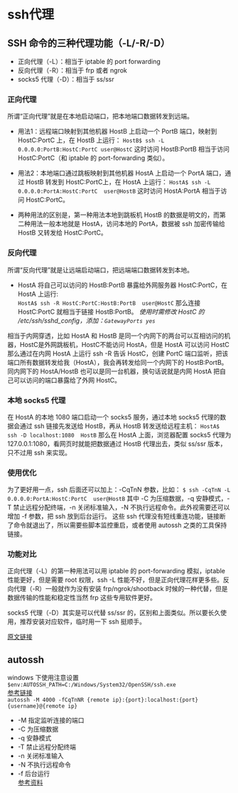 # ssh代理

## SSH 命令的三种代理功能（-L/-R/-D） 
- 正向代理（-L）：相当于 iptable 的 port forwarding
- 反向代理（-R）：相当于 frp 或者 ngrok
- socks5 代理（-D）：相当于 ss/ssr

### 正向代理
所谓“正向代理”就是在本地启动端口，把本地端口数据转发到远端。
- 用法1：远程端口映射到其他机器
HostB 上启动一个 PortB 端口，映射到 HostC:PortC 上，在 HostB 上运行：
`HostB$ ssh -L 0.0.0.0:PortB:HostC:PortC user@HostC`
这时访问 HostB:PortB 相当于访问 HostC:PortC（和 iptable 的 port-forwarding 类似）。
- 用法2：本地端口通过跳板映射到其他机器
HostA 上启动一个 PortA 端口，通过 HostB 转发到 HostC:PortC上，在 HostA 上运行：
`HostA$ ssh -L 0.0.0.0:PortA:HostC:PortC  user@HostB`
这时访问 HostA:PortA 相当于访问 HostC:PortC。

- 两种用法的区别是，第一种用法本地到跳板机 HostB 的数据是明文的，而第二种用法一般本地就是 HostA，访问本地的 PortA，数据被 ssh 加密传输给 HostB 又转发给 HostC:PortC。

### 反向代理
所谓“反向代理”就是让远端启动端口，把远端端口数据转发到本地。
- HostA 将自己可以访问的 HostB:PortB 暴露给外网服务器 HostC:PortC，在 HostA 上运行:  
`HostA$ ssh -R HostC:PortC:HostB:PortB  user@HostC`
那么连接 HostC:PortC 就相当于链接 HostB:PortB。
*使用时需修改 HostC 的 /etc/ssh/sshd_config，添加：`GatewayPorts yes`*

相当于内网穿透，比如 HostA 和 HostB 是同一个内网下的两台可以互相访问的机器，HostC是外网跳板机，HostC不能访问 HostA，但是 HostA 可以访问 HostC
那么通过在内网 HostA 上运行 ssh -R 告诉 HostC，创建 PortC 端口监听，把该端口所有数据转发给我（HostA），我会再转发给同一个内网下的 HostB:PortB。
同内网下的 HostA/HostB 也可以是同一台机器，换句话说就是内网 HostA 把自己可以访问的端口暴露给了外网 HostC。
### 本地 socks5 代理
在 HostA 的本地 1080 端口启动一个 socks5 服务，通过本地 socks5 代理的数据会通过 ssh 链接先发送给 HostB，再从 HostB 转发送给远程主机：
`HostA$ ssh -D localhost:1080  HostB`
那么在 HostA 上面，浏览器配置 socks5 代理为 127.0.0.1:1080，看网页时就能把数据通过 HostB 代理出去，类似 ss/ssr 版本，只不过用 ssh 来实现。

 
### 使用优化
为了更好用一点，ssh 后面还可以加上：-CqTnN 参数，比如：
`$ ssh -CqTnN -L 0.0.0.0:PortA:HostC:PortC  user@HostB`
其中 -C 为压缩数据，-q 安静模式，-T 禁止远程分配终端，-n 关闭标准输入，-N 不执行远程命令。此外视需要还可以增加 -f 参数，把 ssh 放到后台运行。
这些 ssh 代理没有短线重连功能，链接断了命令就退出了，所以需要些脚本监控重启，或者使用 autossh 之类的工具保持链接。
### 功能对比
正向代理（-L）的第一种用法可以用 iptable 的 port-forwarding 模拟，iptable 性能更好，但是需要 root 权限，ssh -L 性能不好，但是正向代理花样更多些。反向代理（-R）一般就作为没有安装 frp/ngrok/shootback 时候的一种代替，但是数据传输的性能和稳定性当然 frp 这些专用软件更好。

socks5 代理（-D）其实是可以代替 ss/ssr 的，区别和上面类似。所以要长久使用，推荐安装对应软件，临时用一下 ssh 挺顺手。

[原文链接](https://www.cnblogs.com/cangqinglang/p/12732661.html)

## autossh

windows 下使用注意设置 ` $env:AUTOSSH_PATH=C:/Windows/System32/OpenSSH/ssh.exe`  
[参考链接](https://blog.csdn.net/weixin_30603633/article/details/96302754)  
`autossh -M 4000 -fCqTnNR {remote ip}:{port}:localhost:{port} {username}@{remote ip}`
- -M 指定监听连接的端口 
- -C 为压缩数据
- -q 安静模式
- -T 禁止远程分配终端
- -n 关闭标准输入
- -N 不执行远程命令
- -f 后台运行  
[参考资料](https://www.cnblogs.com/firstlady/p/15120212.html)

